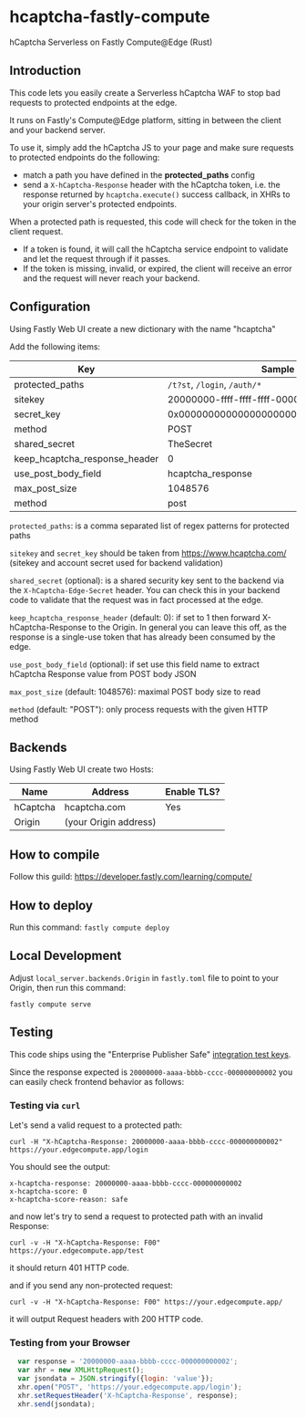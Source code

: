 # hcaptcha-fastly-compute

hCaptcha Serverless on Fastly Compute@Edge (Rust)

## Introduction

This code lets you easily create a Serverless hCaptcha WAF to stop bad requests to protected endpoints at the edge.

It runs on Fastly's Compute@Edge platform, sitting in between the client and your backend server.

To use it, simply add the hCaptcha JS to your page and make sure requests to protected endpoints do the following:

- match a path you have defined in the **protected_paths** config
- send a `X-hCaptcha-Response` header with the hCaptcha token, i.e. the response returned by `hcaptcha.execute()` success callback, in XHRs to your origin server's protected endpoints.

When a protected path is requested, this code will check for the token in the client request.

- If a token is found, it will call the hCaptcha service endpoint to validate and let the request through if it passes.
- If the token is missing, invalid, or expired, the client will receive an error and the request will never reach your backend.

## Configuration

Using Fastly Web UI create a new dictionary with the name "hcaptcha"

Add the following items:

| Key                           | Sample value                               | Required |
|-------------------------------|--------------------------------------------|----------|
|protected_paths                |`/t?st`, `/login`, `/auth/*`                | Yes      |
|sitekey                        |20000000-ffff-ffff-ffff-000000000002        | Yes      |
|secret_key                     |0x0000000000000000000000000000000000000000  | Yes      |
|method                         |POST                                        | No       |
|shared_secret                  |TheSecret                                   | No       |
|keep_hcaptcha_response_header  |0                                           | No       |
|use_post_body_field            |hcaptcha_response                           | No       |
|max_post_size                  |1048576                                     | No       |
|method                         |post                                        | No       |

`protected_paths`: is a comma separated list of regex patterns for protected paths

`sitekey` and `secret_key` should be taken from https://www.hcaptcha.com/ (sitekey and account secret used for backend validation)

`shared_secret` (optional): is a shared security key sent to the backend via the `X-hCaptcha-Edge-Secret` header. You can check this in your backend code to validate that the request was in fact processed at the edge.

`keep_hcaptcha_response_header` (default: 0): if set to 1 then forward X-hCaptcha-Response to the Origin. In general you can leave this off, as the response is a single-use token that has already been consumed by the edge.

`use_post_body_field` (optional): if set use this field name to extract hCaptcha Response value from POST body JSON

`max_post_size` (default: 1048576): maximal POST body size to read

`method` (default: "POST"): only process requests with the given HTTP method


## Backends

Using Fastly Web UI create two Hosts:

| Name              | Address                 | Enable TLS? |
|-------------------|-------------------------|-------------|
| hCaptcha          | hcaptcha.com            | Yes         |
| Origin            | (your Origin address)   |             |


## How to compile

Follow this guild: https://developer.fastly.com/learning/compute/


## How to deploy

Run this command:
`fastly compute deploy`


## Local Development

Adjust `local_server.backends.Origin` in `fastly.toml` file to point to your Origin,
then run this command:

`fastly compute serve`


## Testing 

This code ships using the "Enterprise Publisher Safe" [integration test keys](https://docs.hcaptcha.com/#test-key-set-enterprise-account-safe-end-user).

Since the response expected is `20000000-aaaa-bbbb-cccc-000000000002` you can easily check frontend behavior as follows:

### Testing via `curl`

Let's send a valid request to a protected path:
  
    curl -H "X-hCaptcha-Response: 20000000-aaaa-bbbb-cccc-000000000002"  https://your.edgecompute.app/login 

You should see the output:

    x-hcaptcha-response: 20000000-aaaa-bbbb-cccc-000000000002
    x-hcaptcha-score: 0
    x-hcaptcha-score-reason: safe

and now let's try to send a request to protected path with an invalid Response:

    curl -v -H "X-hCaptcha-Response: F00" https://your.edgecompute.app/test 

it should return 401 HTTP code.

and if you send any non-protected request:

    curl -v -H "X-hCaptcha-Response: F00" https://your.edgecompute.app/ 

it will output Request headers with 200 HTTP code.


### Testing from your Browser


```js
  var response = '20000000-aaaa-bbbb-cccc-000000000002';
  var xhr = new XMLHttpRequest();
  var jsondata = JSON.stringify({login: 'value'});
  xhr.open("POST", 'https://your.edgecompute.app/login');
  xhr.setRequestHeader('X-hCaptcha-Response', response);
  xhr.send(jsondata);
```
